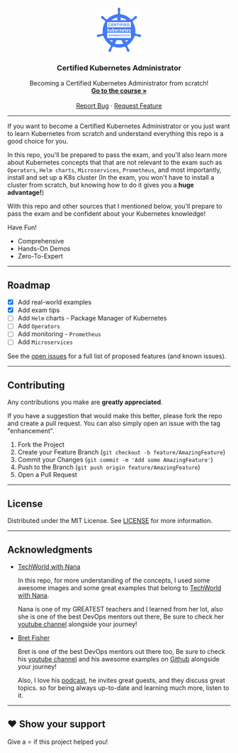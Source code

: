 <!-- PROJECT LOGO -->
<br />
<div align="center">
  <a href="https://github.com/alifiroozi80/CKA">
    <img src="CKA/images/logo.png" alt="Logo" width="100" height="100">
  </a>

<h3 align="center">Certified Kubernetes Administrator</h3>

  <p align="center">
    Becoming a Certified Kubernetes Administrator from scratch!
    <br />
    <a href="https://github.com/alifiroozi80/CKA/tree/main/CKA"><strong>Go to the course »</strong></a>
    <br />
    <br />
    <a href="https://github.com/alifiroozi80/CKA/issues">Report Bug</a>
    ·
    <a href="https://github.com/alifiroozi80/CKA/issues">Request Feature</a>
  </p>
</div>

---

If you want to become a Certified Kubernetes Administrator or you just want to learn Kubernetes from scratch and
understand everything this repo is a good choice for you.

In this repo, you'll be prepared to pass the exam, and you'll also learn more about Kubernetes concepts that
that are not relevant to the exam such as `Operators`, `Helm charts`, `Microservices`, `Prometheus`, and most importantly,
install and set up a K8s cluster (In the exam, you won't have to install a cluster from scratch, but knowing how to do
it gives you a **huge advantage!**)

With this repo and other sources that I mentioned below, you'll prepare to pass the exam and be confident about your
Kubernetes knowledge!

Have Fun!

* Comprehensive
* Hands-On Demos
* Zero-To-Expert

---

<!-- ROADMAP -->

## Roadmap

- [x] Add real-world examples
- [x] Add exam tips
- [ ] Add `Helm` charts - Package Manager of Kubernetes
- [ ] Add `Operators`
- [ ] Add monitoring - `Prometheus`
- [ ] Add `Microservices`

See the [open issues](https://github.com/alifiroozi80/CKA/issues) for a full list of proposed features (and known
issues).

---

<!-- CONTRIBUTING -->

## Contributing

Any contributions you make are **greatly appreciated**.

If you have a suggestion that would make this better, please fork the repo and create a pull request. You can also
simply open an issue with the tag "enhancement".

1. Fork the Project
2. Create your Feature Branch (`git checkout -b feature/AmazingFeature`)
3. Commit your Changes (`git commit -m 'Add some AmazingFeature'`)
4. Push to the Branch (`git push origin feature/AmazingFeature`)
5. Open a Pull Request

---

<!-- LICENSE -->

## License

Distributed under the MIT License. See [LICENSE](https://github.com/alifiroozi80/CKA/blob/main/LICENSE) for more
information.

---

<!-- ACKNOWLEDGMENTS -->

## Acknowledgments

* [TechWorld with Nana](https://www.techworld-with-nana.com)

  In this repo, for more understanding of the concepts, I used some awesome images and some great examples that belong
  to [TechWorld with Nana](https://www.techworld-with-nana.com).

  Nana is one of my GREATEST teachers and I learned from her lot, also she is one of the best DevOps mentors out there, Be sure to check
  her [youtube channel](https://www.youtube.com/c/TechWorldwithNana) alongside your journey!

* [Bret Fisher](https://www.bretfisher.com)

  Bret is one of the best DevOps mentors out there too, Be sure to check
  his [youtube channel](https://www.youtube.com/BretFisherDockerandDevOps) and his awesome examples
  on [Github](https://github.com/BretFisher#my-examples-and-templates-new-stuff-on-top) alongside your journey!

  Also, I love his [podcast](https://www.bretfisher.com/podcast/), he invites great guests, and they discuss great
  topics. so for being always up-to-date and learning much more, listen to it.

---

## ❤ Show your support

Give a ⭐️ if this project helped you!

